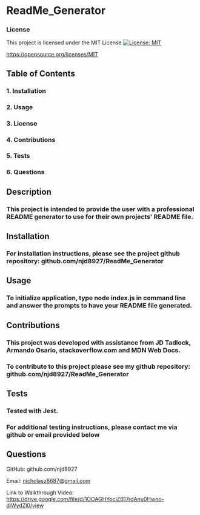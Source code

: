 # ReadMe_Generator
### License
This project is licensed under the MIT License [![License: MIT](https://img.shields.io/badge/License-MIT-yellow.svg)](https://opensource.org/licenses/MIT) 

https://opensource.org/licenses/MIT

## Table of Contents

### 1. Installation 

### 2. Usage 

### 3. License

### 4. Contributions

### 5. Tests

### 6. Questions

## Description
### This project is intended to provide the user with a professional README generator to use for their own projects' README file.

## Installation
### For installation instructions, please see the project github repository: github.com/njd8927/ReadMe_Generator

## Usage
### To initialize application, type node index.js in command line and answer the prompts to have your README file generated.

## Contributions
### This project was developed with assistance from JD Tadlock, Armando Osario, stackoverflow.com and MDN Web Docs.
### To contribute to this project please see my github repository: github.com/njd8927/ReadMe_Generator

## Tests
### Tested with Jest.

### For additional testing instructions, please contact me via github or email provided below
## Questions
GitHub: github.com/njd8927

Email: nicholasz8687@gmail.com

Link to Walkthrough Video: https://drive.google.com/file/d/1OOAGHYociZB17rdAnu0Hwno-diWydZl0/view
